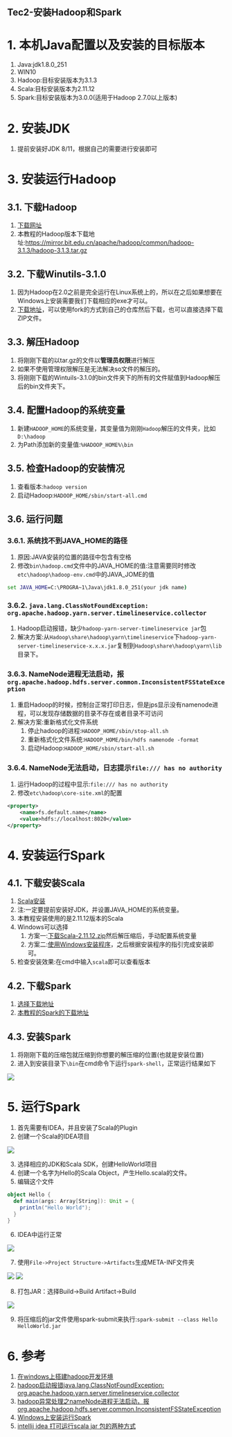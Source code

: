 Tec2-安装Hadoop和Spark
---

# 1. 本机Java配置以及安装的目标版本
1. Java:jdk1.8.0_251
2. WIN10
3. Hadoop:目标安装版本为3.1.3
4. Scala:目标安装版本为2.11.12
5. Spark:目标安装版本为3.0.0(适用于Hadoop 2.7.0以上版本)

# 2. 安装JDK
1. 提前安装好JDK 8/11，根据自己的需要进行安装即可

# 3. 安装运行Hadoop

## 3.1. 下载Hadoop
1. <a href = "https://mirror.bit.edu.cn/apache/hadoop/common/">下载网址</a>
2. 本教程的Hadoop版本下载地址:https://mirror.bit.edu.cn/apache/hadoop/common/hadoop-3.1.3/hadoop-3.1.3.tar.gz

## 3.2. 下载Winutils-3.1.0
1. 因为Hadoop在2.0之前是完全运行在Linux系统上的，所以在之后如果想要在Windows上安装需要我们下载相应的exe才可以。
2. <a href = "https://github.com/SpriCoder/apache-hadoop-3.1.0-winutils">下载地址</a>，可以使用fork的方式到自己的仓库然后下载，也可以直接选择下载ZIP文件。

## 3.3. 解压Hadoop
1. 将刚刚下载的以tar.gz的文件以**管理员权限**进行解压
2. 如果不使用管理权限解压是无法解决so文件的解压的。
3. 将刚刚下载的Wintuils-3.1.0的bin文件夹下的所有的文件赋值到Hadoop解压后的bin文件夹下。

## 3.4. 配置Hadoop的系统变量
1. 新建`HADOOP_HOME`的系统变量，其变量值为刚刚`Hadoop`解压的文件夹，比如`D:\hadoop`
2. 为Path添加新的变量值:`%HADOOP_HOME%\bin`

## 3.5. 检查Hadoop的安装情况
1. 查看版本:`hadoop version`
2. 启动Hadoop:`HADOOP_HOME/sbin/start-all.cmd`

## 3.6. 运行问题

### 3.6.1. 系统找不到JAVA_HOME的路径
1. 原因:JAVA安装的位置的路径中包含有空格
2. 修改`bin\hadoop.cmd`文件中的JAVA_HOME的值:注意需要同时修改`etc\hadoop\hadoop-env.cmd`中的JAVA_JOME的值
```cmd
set JAVA_HOME=C:\PROGRA~1\Java\jdk1.8.0_251(your jdk name)
```

### 3.6.2. `java.lang.ClassNotFoundException: org.apache.hadoop.yarn.server.timelineservice.collector`
1. Hadoop启动报错，缺少`hadoop-yarn-server-timelineservice jar`包
2. 解决方案:从`Hadoop\share\hadoop\yarn\timelineservice`下`hadoop-yarn-server-timelineservice-x.x.x.jar`复制到`Hadoop\share\hadoop\yarn\lib`目录下。

### 3.6.3. NameNode进程无法启动，报`org.apache.hadoop.hdfs.server.common.InconsistentFSStateException`
1. 重启Hadoop的时候，控制台正常打印日志，但是jps显示没有namenode进程，可以发现存储数据的目录不存在或者目录不可访问
2. 解决方案:重新格式化文件系统
   1. 停止hadoop的进程:`HADOOP_HOME/sbin/stop-all.sh`
   2. 重新格式化文件系统:`HADOOP_HOME/bin/hdfs namenode -format`
   3. 启动Hadoop:`HADOOP_HOME/sbin/start-all.sh`

### 3.6.4. NameNode无法启动，日志提示`file:/// has no authority`
1. 运行Hadoop的过程中显示:`file:/// has no authority`
2. 修改`etc\hadoop\core-site.xml`的配置
```xml
<property>
    <name>fs.default.name</name>
    <value>hdfs://localhost:8020</value>
</property>
```

# 4. 安装运行Spark

## 4.1. 下载安装Scala
1. <a href = "https://www.scala-lang.org/download/all.html">Scala安装</a>
2. 注:一定要提前安装好JDK，并设置JAVA_HOME的系统变量。
3. 本教程安装使用的是2.11.12版本的Scala
4. Windows可以选择
   1. 方案一:<a href = "https://downloads.lightbend.com/scala/2.11.12/scala-2.11.12.zip">下载Scala-2.11.12.zip</a>然后解压缩后，手动配置系统变量
   2. 方案二:<a href = "https://downloads.lightbend.com/scala/2.11.12/scala-2.11.12.msi">使用Windows安装程序</a>，之后根据安装程序的指引完成安装即可。
5. 检查安装效果:在cmd中输入`scala`即可以查看版本

## 4.2. 下载Spark
1. <a href = "http://spark.apache.org/downloads.html">选择下载地址</a>
2. <a href = "https://www.apache.org/dyn/closer.lua/spark/spark-3.0.0/spark-3.0.0-bin-hadoop2.7.tgz">本教程的Spark的下载地址</a>
  
## 4.3. 安装Spark
1. 将刚刚下载的压缩包就压缩到你想要的解压缩的位置(也就是安装位置)
2. 进入到安装目录下`\bin`在cmd命令下运行`spark-shell`，正常运行结果如下

![](img/spark/1.png)

# 5. 运行Spark
1. 首先需要有IDEA，并且安装了Scala的Plugin
2. 创建一个Scala的IDEA项目
   
![](img/spark/2.png)

3. 选择相应的JDK和Scala SDK，创建HelloWorld项目
4. 创建一个名字为Hello的Scala Object，产生Hello.scala的文件。
5. 编辑这个文件
```scala
object Hello {
  def main(args: Array[String]): Unit = {
    println("Hello World");
  }
}
```
6. IDEA中运行正常

![](img/spark/3.png)

7. 使用`File->Project Structure->Artifacts`生成META-INF文件夹

![](img/spark/4.png)
![](img/spark/5.png)

8. 打包JAR：选择Build->Build Artifact->Build

![](img/spark/6.png)


9.  将压缩后的jar文件使用spark-submit来执行:`spark-submit --class Hello HelloWorld.jar`

# 6. 参考
1. <a href = "https://www.cnblogs.com/java-spring/p/11744195.html">在windows上搭建hadoop开发环境</a>
2. <a href = "https://blog.csdn.net/weixin_39723337/article/details/86482536">hadoop启动报错java.lang.ClassNotFoundException: org.apache.hadoop.yarn.server.timelineservice.collector</a>
3. <a href = "https://blog.csdn.net/qq_32641659/article/details/87894610">hadoop异常处理之nameNode进程无法启动，报org.apache.hadoop.hdfs.server.common.InconsistentFSStateException</a>
4. <a href = "https://www.cnblogs.com/chevin/p/11064854.html">Windows上安装运行Spark</a>
5. <a href = "https://blog.csdn.net/freecrystal_alex/article/details/78296851">intellij idea 打可运行scala jar 包的两种方式</a>